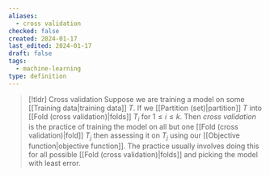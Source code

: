```yaml
---
aliases:
  - cross validation
checked: false
created: 2024-01-17
last_edited: 2024-01-17
draft: false
tags:
  - machine-learning
type: definition
---
```

>[!tldr] Cross validation
> Suppose we are training a model on some [[Training data|training data]] $T$. If we [[Partition (set)|partition]] $T$ into [[Fold (cross validation)|folds]] $T_i$ for $1 \leq i \leq k$. Then *cross validation* is the practice of training the model on all but one [[Fold (cross validation)|fold]] $T_j$ then assessing it on $T_j$ using our [[Objective function|objective function]]. The practice usually involves doing this for all possible [[Fold (cross validation)|folds]] and picking the model with least error.  

